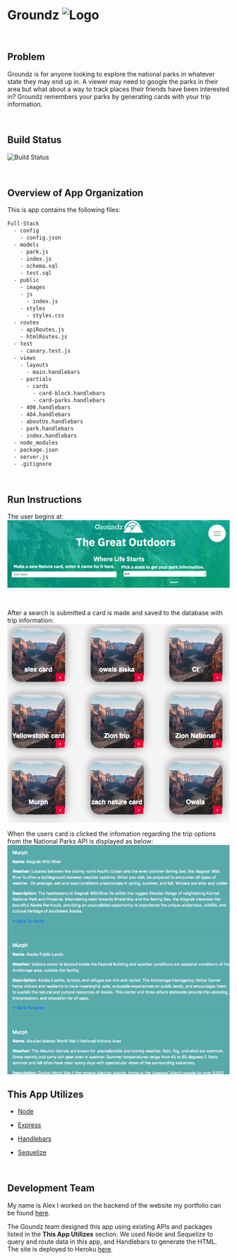 # Groundz ![Logo](public/images/favicon.ico)
<br>

## Problem

Groundz is for anyone looking to explore the national parks in whatever state they may end up in. A viewer may need to google the parks in their area but what about a way to track places their friends have been interested in? Groundz remembers your parks by generating cards with your trip information.

<br>

## Build Status

![Build Status](https://travis-ci.com/alexSamalot19/full-stack.svg?branch=master)

<br>

## Overview of App Organization

This is app contains the following files:

  ```
  Full-Stack
    - config
      - config.json
    - models
      - park.js
      - index.js
      - schema.sql
      - test.sql
    - public
      - images
      - js
        - index.js
      - styles
        - styles.css
    - routes
      - apiRoutes.js
      - htmlRoutes.js
    - test
      - canary.test.js
    - views
      - layouts
        - main.handlebars
      - partials
        - cards
          - card-block.handlebars
          - card-parks.handlebars
      - 400.handlebars
      - 404.handlebars
      - aboutUs.handlebars
      - park.handlebars
      - index.handlebars
    - node_modules
    - package.json
    - server.js
    - .gitignore
  ```
<br>

## Run Instructions

The user begins at:
![GroundzSearch](public/images/GroundzSearch.png)

<br>

After a search is submitted a card is made and saved to the database with trip information:
![GroundzCards](public/images/GroundzCards.png)

When the users card is clicked the infomation regarding the trip options from the National Parks API is displayed as below:
<br>
![GroundsResults](public/images/GroundzResults.png)

## This App Utilizes

   * [Node](https://nodejs.org/en/about/)

   * [Express](https://www.npmjs.com/package/express)

   * [Handlebars](https://handlebarsjs.com/)

   * [Sequelize](https://www.npmjs.com/package/sequelize)

   <br>

## Development Team

My name is Alex I worked on the backend of the website my portfolio can be found
[here]( https://alexsamalot19.github.io/Samalot-Alexander-Portfolio/).

The Goundz team designed this app using existing APIs and packages listed in the **This App Utilizes** section. We used Node and Sequelize to query and route data in this app, and Handlebars to generate the HTML. The site is deployed to Heroku [here](https://the-groundz.herokuapp.com/).
